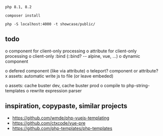     php 8.1, 8.2

    composer install

    php -S localhost:4000 -t showcase/public/

## todo

o component for client-only processing
o attribute for client-only processing
o client-only :bind (::bind? -- alpine, vue, ...)
o dynamic component <component :is="input_type"></component>

o defered component (like <assets> via attribute)
o teleport? component or attribute?
x assets: automatic write js to file (or leave embeded)

o assets: cache buster dev, cache buster prod
o compile to php-string-templates
o rewrite expression parser

## inspiration, copypaste, similar projects

- https://github.com/wmde/php-vuejs-templating
- https://github.com/ctxcode/vue-pre
- https://github.com/php-templates/php-templates
